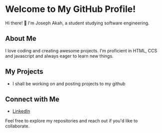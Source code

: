 # Welcome to My GitHub Profile!

Hi there! 👋 I'm Joseph Akah, a student studying software engineering. 

## About Me
I love coding and creating awesome projects. I'm proficient in HTML, CCS and javascript and always eager to learn new things.

## My Projects
- I shall be working on and posting projects to my github

## Connect with Me
- [LinkedIn](https://www.linkedin.com/in/joe-a-452b6858/)

Feel free to explore my repositories and reach out if you'd like to collaborate.

